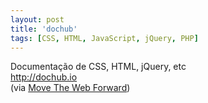 ```yaml
---
layout: post
title: 'dochub'
tags: [CSS, HTML, JavaScript, jQuery, PHP]
---
```


Documentação de CSS, HTML, jQuery, etc<br>
<http://dochub.io><br>
(via [Move The Web Forward](http://movethewebforward.org))
